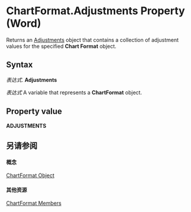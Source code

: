 
# ChartFormat.Adjustments Property (Word)

Returns an [Adjustments](ed65525d-2c55-ae2a-ef42-1663b17e5c97.md) object that contains a collection of adjustment values for the specified **Chart Format** object.


## Syntax

 _表达式_. **Adjustments**

 _表达式_ A variable that represents a **ChartFormat** object.


## Property value

 **ADJUSTMENTS**


## 另请参阅


#### 概念


[ChartFormat Object](5f6546e8-c2fd-eec5-27a9-f2fd2c058f16.md)
#### 其他资源


[ChartFormat Members](http://msdn.microsoft.com/library/47e39231-58c1-3c6b-e901-17242023ed9a%28Office.15%29.aspx)